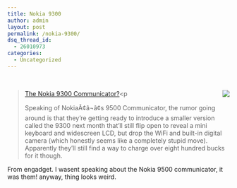 ```yaml
---
title: Nokia 9300
author: admin
layout: post
permalink: /nokia-9300/
dsq_thread_id:
  - 26010973
categories:
  - Uncategorized
---
```

&nbsp;

> [The Nokia 9300 Communicator?][1][<img src="http://blog.lotas-smartman.net/wp-content/nokia-9300.jpg" align=right border=0>][2]<p 
> 
> Speaking of NokiaÃ¢â¬â¢s 9500 Communicator, the rumor going around is that they&#8217;re getting ready to introduce a smaller version called the 9300 next month that&#8217;ll still flip open to reveal a mini keyboard and widescreen LCD, but drop the WiFi and built-in digital camera (which honestly seems like a completely stupid move). Apparently they&#8217;ll still find a way to charge over eight hundred bucks for it though.</p> 

From engadget. I wasent speaking about the Nokia 9500 communicator, it was them! anyway, thing looks weird.

 [1]: http://www.engadget.com/entry/8165163416226040/
 [2]: http://www.phonemag.com/index.php/weblog/read_more/08252004_nokia_9300_soon_to_unveil_in_new_york_on_september_8/